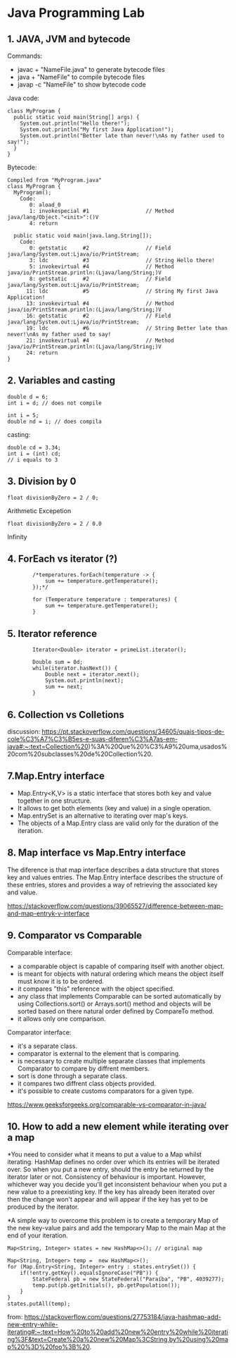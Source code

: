 # Java Programming Lab

## 1. JAVA, JVM and bytecode

Commands:

- javac + "NameFile.java" to generate bytecode files
- java + "NameFile" to compile bytecode files
- javap -c "NameFile" to show bytecode code

Java code:

```
class MyProgram {
  public static void main(String[] args) {
    System.out.println("Hello there!");
    System.out.println("My first Java Application!");
    System.out.println("Better late than never!\nAs my father used to say!");
  }
}
```

Bytecode:

```
Compiled from "MyProgram.java"
class MyProgram {
  MyProgram();
    Code:
       0: aload_0
       1: invokespecial #1                  // Method java/lang/Object."<init>":()V
       4: return

  public static void main(java.lang.String[]);
    Code:
       0: getstatic     #2                  // Field java/lang/System.out:Ljava/io/PrintStream;
       3: ldc           #3                  // String Hello there!
       5: invokevirtual #4                  // Method java/io/PrintStream.println:(Ljava/lang/String;)V
       8: getstatic     #2                  // Field java/lang/System.out:Ljava/io/PrintStream;
      11: ldc           #5                  // String My first Java Application!
      13: invokevirtual #4                  // Method java/io/PrintStream.println:(Ljava/lang/String;)V
      16: getstatic     #2                  // Field java/lang/System.out:Ljava/io/PrintStream;
      19: ldc           #6                  // String Better late than never!\nAs my father used to say!
      21: invokevirtual #4                  // Method java/io/PrintStream.println:(Ljava/lang/String;)V
      24: return
}
```

## 2. Variables and casting

```
double d = 6;
int i = d; // does not compile
```

```
int i = 5;
double nd = i; // does compila
```

casting:

```
double cd = 3.34;
int i = (int) cd;
// i equals to 3
```

## 3. Division by 0

```
float divisionByZero = 2 / 0;
```

Arithmetic Excepetion

```
float divisionByZero = 2 / 0.0
```

Infinity


## 4. ForEach vs iterator (?)

```
        /*temperatures.forEach(temperature -> {
            sum += temperature.getTemperature();
        });*/

        for (Temperature temperature : temperatures) {
            sum += temperature.getTemperature();
        }
```

## 5. Iterator reference

```
        Iterator<Double> iterator = primeList.iterator();

        Double sum = 0d;
        while(iterator.hasNext()) {
            Double next = iterator.next();
            System.out.println(next);
            sum += next;
        }
```

## 6. Collection vs Colletions

discussion: https://pt.stackoverflow.com/questions/34605/quais-tipos-de-cole%C3%A7%C3%B5es-e-suas-diferen%C3%A7as-em-java#:~:text=Collection%20)%3A%20Que%20%C3%A9%20uma,usados%20com%20subclasses%20de%20Collection%20.


## 7.Map.Entry interface

- Map.Entry<K,V> is a static interface that stores both key and value together in one structure.
- It allows to get both elements (key and value) in a single operation.
- Map.entrySet is an alternative to iterating over map's keys.
- The objects of a Map.Entry class are valid only for the duration of the iteration. 


## 8. Map interface vs Map.Entry interface

The diference is that map interface describes a data structure that stores key and values entries. The Map.Entry interface describes the structure of these entries, stores and provides a way of retrieving the associated key and value.

https://stackoverflow.com/questions/39065527/difference-between-map-and-map-entryk-v-interface


## 9. Comparator vs Comparable

Comparable interface: 
- a comparable object is capable of comparing itself with another object.
- is meant for objects with natural ordering which means the object itself must know it is to be ordered.
- it compares "this" reference with the object specified.
- any class that implements Comparable can be sorted automatically by using Collections.sort() or Arrays.sort() method and objects will be sorted based on there natural order defined by CompareTo method.
- it allows only one comparison.

Comparator interface: 
- it's a separate class.
- comparator is external to the element that is comparing.
- is necessary to create multiple separate classes that implements Comparator to compare by diffrent members.
- sort is done through a separate class.
- it compares two diffrent class objects provided.
- it's possible to create customs comparators for a given type.

https://www.geeksforgeeks.org/comparable-vs-comparator-in-java/

## 10. How to add a new element while iterating over a map

*You need to consider what it means to put a value to a Map whilst iterating. HashMap defines no order over which its entries will be iterated over. So when you put a new entry, should the entry be returned by the iterator later or not. Consistency of behaviour is important. However, whichever way you decide you'll get inconsistent behaviour when you put a new value to a preexisting key. If the key has already been iterated over then the change won't appear and will appear if the key has yet to be produced by the iterator.

*A simple way to overcome this problem is to create a temporary Map of the new key-value pairs and add the temporary Map to the main Map at the end of your iteration.

```
Map<String, Integer> states = new HashMap<>(); // original map

Map<String, Integer> temp =  new HashMap<>();
for (Map.Entry<String, Integer> entry : states.entrySet()) {
    if(!entry.getKey().equalsIgnoreCase("PB")) {
        StateFederal pb = new StateFederal("Paraíba", "PB", 4039277);
        temp.put(pb.getInitials(), pb.getPopulation());
    }
}
states.putAll(temp);
```

from: https://stackoverflow.com/questions/27753184/java-hashmap-add-new-entry-while-iterating#:~:text=How%20to%20add%20new%20entry%20while%20iterating%3F&text=Create%20a%20new%20Map%3CString,by%20using%20map%20%3D%20foo%3B%20.
